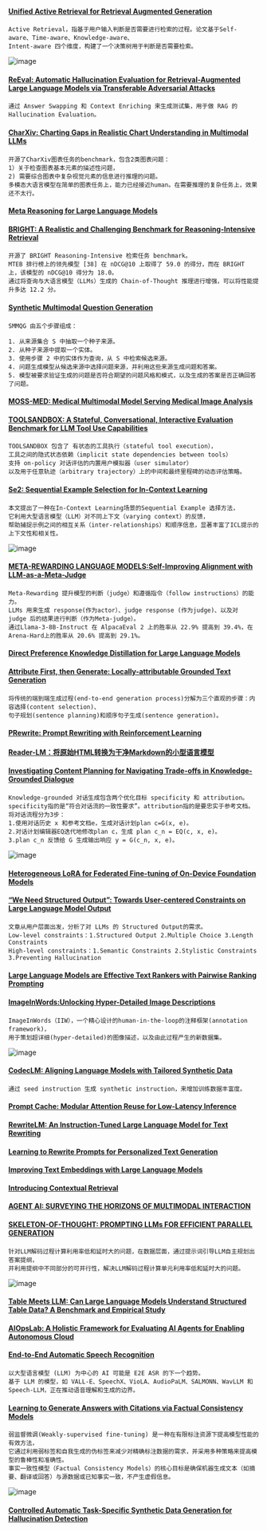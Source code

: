 #### [Unified Active Retrieval for Retrieval Augmented Generation](https://arxiv.org/pdf/2406.12534)
````
Active Retrieval，指基于用户输入判断是否需要进行检索的过程。论文基于Self-aware、Time-aware、Knowledge-aware、
Intent-aware 四个维度，构建了一个决策树用于判断是否需要检索。
````
![image](https://github.com/user-attachments/assets/6cfbb1fe-616c-4a96-b05a-1e9f947c0ef4)

#### [ReEval: Automatic Hallucination Evaluation for Retrieval-Augmented Large Language Models via Transferable Adversarial Attacks](https://aclanthology.org/2024.findings-naacl.85.pdf)
````
通过 Answer Swapping 和 Context Enriching 来生成测试集，用于做 RAG 的 Hallucination Evaluation。
````
#### [CharXiv: Charting Gaps in Realistic Chart Understanding in Multimodal LLMs](https://arxiv.org/pdf/2406.18521)
````
开源了CharXiv图表任务的benchmark，包含2类图表问题：
1）关于检查图表基本元素的描述性问题，
2) 需要综合图表中复杂视觉元素的信息进行推理的问题。
多模态大语言模型在简单的图表任务上，能力已经接近human。在需要推理的复杂任务上，效果还不太行。
````

#### [Meta Reasoning for Large Language Models](https://arxiv.org/pdf/2406.11698)

#### [BRIGHT: A Realistic and Challenging Benchmark for Reasoning-Intensive Retrieval](https://arxiv.org/pdf/2407.12883)
````
开源了 BRIGHT Reasoning-Intensive 检索任务 benchmark。
MTEB 排行榜上的领先模型 [38] 在 nDCG@10 上取得了 59.0 的得分，而在 BRIGHT 上，该模型的 nDCG@10 得分为 18.0。
通过将查询与大语言模型（LLMs）生成的 Chain-of-Thought 推理进行增强，可以将性能提升多达 12.2 分。
````

#### [Synthetic Multimodal Question Generation](https://arxiv.org/pdf/2407.02233)
````
SMMQG 由五个步骤组成：

1. 从来源集合 S 中抽取一个种子来源。
2. 从种子来源中提取一个实体。
3. 使用步骤 2 中的实体作为查询，从 S 中检索候选来源。
4. 问题生成模型从候选来源中选择问题来源，并利用这些来源生成问题和答案。
5. 模型被要求验证生成的问题是否符合期望的问题风格和模式，以及生成的答案是否正确回答了问题。
````

#### [MOSS-MED: Medical Multimodal Model Serving Medical Image Analysis](https://dl.acm.org/doi/pdf/10.1145/3688005)

#### [TOOLSANDBOX: A Stateful, Conversational, Interactive Evaluation Benchmark for LLM Tool Use Capabilities](https://arxiv.org/pdf/2408.04682)
````
TOOLSANDBOX 包含了 有状态的工具执行（stateful tool execution），
工具之间的隐式状态依赖（implicit state dependencies between tools）
支持 on-policy 对话评估的内置用户模拟器（user simulator）
以及用于任意轨迹（arbitrary trajectory）上的中间和最终里程碑的动态评估策略。
````

#### [Se2: Sequential Example Selection for In-Context Learning](https://aclanthology.org/2024.findings-acl.312.pdf)
````
本文提出了一种在In-Context Learning场景的Sequential Example 选择方法，
它利用大型语言模型（LLM）对不同上下文（varying context）的反馈，
帮助捕捉示例之间的相互关系（inter-relationships）和顺序信息，显著丰富了ICL提示的上下文性和相关性。
````
![image](https://github.com/user-attachments/assets/82eb6a1b-a3bd-4219-b6d2-978162c85241)

#### [META-REWARDING LANGUAGE MODELS:Self-Improving Alignment with LLM-as-a-Meta-Judge](https://arxiv.org/pdf/2407.19594)
````
Meta-Rewarding 提升模型的判断（judge）和遵循指令（follow instructions）的能力。
LLMs 用来生成 response(作为actor）、judge response (作为judge)、以及对 judge 后的结果进行判断（作为Meta-judge）。
通过Llama-3-8B-Instruct 在 AlpacaEval 2 上的胜率从 22.9% 提高到 39.4%，在Arena-Hard上的胜率从 20.6% 提高到 29.1%。
````

#### [Direct Preference Knowledge Distillation for Large Language Models](https://arxiv.org/pdf/2406.19774)

#### [Attribute First, then Generate: Locally-attributable Grounded Text Generation](https://arxiv.org/pdf/2403.17104)
````
将传统的端到端生成过程(end-to-end generation process)分解为三个直观的步骤：内容选择(content selection)、
句子规划(sentence planning)和顺序句子生成(sentence generation)。
````

#### [PRewrite: Prompt Rewriting with Reinforcement Learning](https://arxiv.org/pdf/2401.08189)

#### [Reader-LM：将原始HTML转换为干净Markdown的小型语言模型](https://mp.weixin.qq.com/s/p2KrZKpcYnkc28geheInVA)

#### [Investigating Content Planning for Navigating Trade-offs in Knowledge-Grounded Dialogue](https://arxiv.org/pdf/2402.02077)
````
Knowledge-grounded 对话生成包含两个优化目标 specificity 和 attribution。
specificity指的是“符合对话流的一致性要求”。attribution指的是要忠实于参考文档。
将对话流程分为3步：
1.使用对话历史 x 和参考文档e，生成对话计划plan c=G(x, e)。
2.对话计划编辑器EQ迭代地修改plan c，生成 plan c_n = EQ(c, x, e)。
3.plan c_n 反馈给 G 生成输出响应 y = G(c_n, x, e)。
````
![image](https://github.com/user-attachments/assets/57259957-5c77-4cd5-bc28-459f9b089484)

#### [Heterogeneous LoRA for Federated Fine-tuning of On-Device Foundation Models](https://arxiv.org/pdf/2401.06432)

#### [“We Need Structured Output”: Towards User-centered Constraints on Large Language Model Output](https://storage.googleapis.com/gweb-research2023-media/pubtools/7754.pdf)
````
文章从用户层面出发，分析了对 LLMs 的 Structured Output的需求。
Low-level constraints：1.Structured Output 2.Multiple Choice 3.Length Constraints
High-level constraints：1.Semantic Constraints 2.Stylistic Constraints 3.Preventing Hallucination
````

#### [Large Language Models are Effective Text Rankers with Pairwise Ranking Prompting](https://storage.googleapis.com/gweb-research2023-media/pubtools/7775.pdf)

#### [ImageInWords:Unlocking Hyper-Detailed Image Descriptions](https://arxiv.org/pdf/2405.02793)
````
ImageInWords（IIW），一个精心设计的human-in-the-loop的注释框架(annotation framework)，
用于策划超详细(hyper-detailed)的图像描述，以及由此过程产生的新数据集。
````
![image](https://github.com/user-attachments/assets/d1a2d919-9732-43c3-b26a-24e8b3a0b5fc)

#### [CodecLM: Aligning Language Models with Tailored Synthetic Data](https://arxiv.org/pdf/2404.05875)
````
通过 seed instruction 生成 synthetic instruction，来增加训练数据丰富度。
````

#### [Prompt Cache: Modular Attention Reuse for Low-Latency Inference](https://mlsys.org/virtual/2024/poster/2643)

#### [RewriteLM: An Instruction-Tuned Large Language Model for Text Rewriting](https://arxiv.org/pdf/2305.15685)

#### [Learning to Rewrite Prompts for Personalized Text Generation](https://storage.googleapis.com/gweb-research2023-media/pubtools/7614.pdf)

#### [Improving Text Embeddings with Large Language Models](https://arxiv.org/pdf/2401.00368)

#### [Introducing Contextual Retrieval](https://www.anthropic.com/news/contextual-retrieval)

#### [AGENT AI: SURVEYING THE HORIZONS OF MULTIMODAL INTERACTION](https://arxiv.org/pdf/2401.03568)

#### [SKELETON-OF-THOUGHT: PROMPTING LLMs FOR EFFICIENT PARALLEL GENERATION](https://arxiv.org/pdf/2307.15337)
````
针对LLM解码过程计算利用率低和延时大的问题，在数据层面，通过提示词引导LLM自主规划出答案提纲，
并利用提纲中不同部分的可并行性，解决LLM解码过程计算单元利用率低和延时大的问题。
````
![image](https://github.com/user-attachments/assets/cc70c768-2932-4145-89bf-40cd7bdd614b)

#### [Table Meets LLM: Can Large Language Models Understand Structured Table Data? A Benchmark and Empirical Study](https://www.microsoft.com/en-us/research/uploads/prod/2023/12/wsdm24-SUC.pdf)

#### [AIOpsLab: A Holistic Framework for Evaluating AI Agents for Enabling Autonomous Cloud](https://www.microsoft.com/en-us/research/uploads/prod/2024/10/AIOpsLab-6705feab5dcdb.pdf)

#### [End-to-End Automatic Speech Recognition](https://www.microsoft.com/en-us/research/uploads/prod/2024/08/SPS2024_E2E-ASR.pdf)
````
以大型语言模型 (LLM) 为中心的 AI 可能是 E2E ASR 的下一个趋势。
基于 LLM 的模型，如 VALL-E、SpeechX、VioLA、AudioPaLM、SALMONN、WavLLM 和 Speech-LLM，正在推动语音理解和生成的边界。
````

#### [Learning to Generate Answers with Citations via Factual Consistency Models](https://assets.amazon.science/b9/c2/2a961e5849c8b3d2b5037920a35e/learning-to-generate-answers-with-citations-via-factual-consistency-models.pdf)
````
弱监督微调(Weakly-supervised fine-tuning) 是一种在有限标注资源下提高模型性能的有效方法，
它通过利用弱标签和自我生成的伪标签来减少对精确标注数据的需求，并采用多种策略来提高模型的鲁棒性和准确性。
事实一致性模型（Factual Consistency Models）的核心目标是确保机器生成文本（如摘要、翻译或回答）与源数据或已知事实一致，不产生虚假信息。
````
![image](https://github.com/user-attachments/assets/1ac92996-9110-4b33-a153-964a07833788)


#### [Controlled Automatic Task-Specific Synthetic Data Generation for Hallucination Detection](https://assets.amazon.science/c8/da/d717c3d447d8a7944c85dccda43d/controlled-automatic-task-specific-synthetic-data-generation-for-hallucination-detection.pdf)

